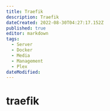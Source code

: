 ```yaml
---
title: Traefik
description: Traefik
dateCreated: 2022-08-30T04:27:17.152Z
published: true
editor: markdown
tags:
  - Server
  - Docker
  - Media
  - Management
  - Plex
dateModified: 
---
```

# traefik